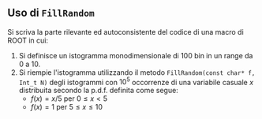 ## Uso di `FillRandom`

Si scriva la parte rilevante ed autoconsistente del codice di una macro di ROOT in cui:

1. Si definisce un istogramma monodimensionale di 100 bin in un range da 0 a 10.
2. Si riempie l'istogramma utilizzando il metodo `FillRandom(const char* f, Int_t N)` degli istogrammi con $10^5$ occorrenze di una variabile casuale $x$ distribuita secondo la p.d.f. definita come segue:
    - $f(x)=x/5$ per $0\leq x < 5$
    - $f(x)=1$ per $5\leq x \leq 10$
